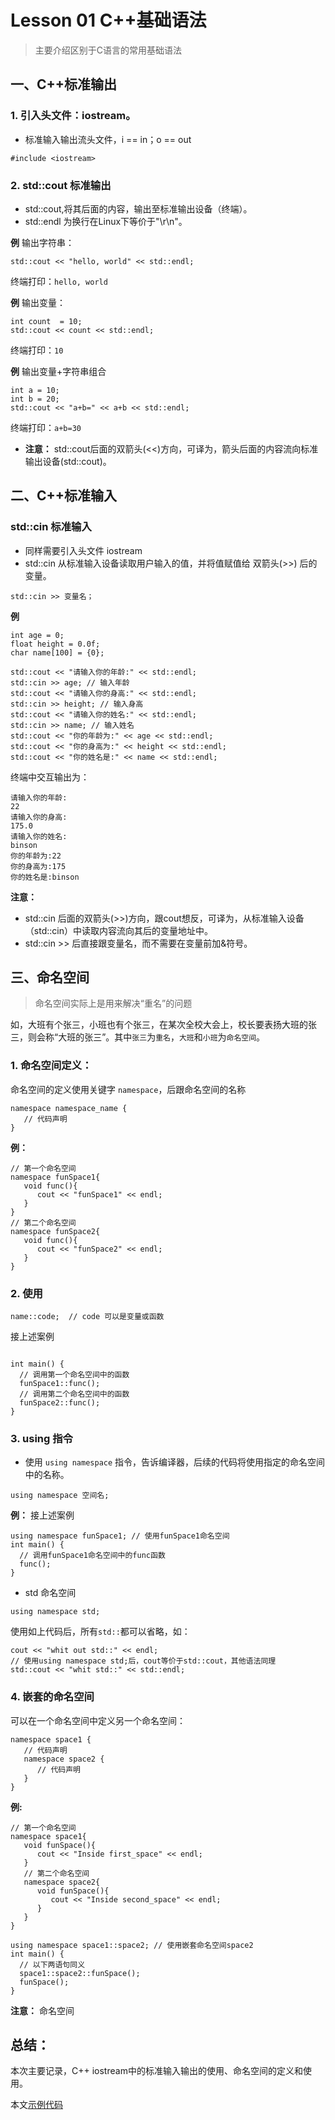 # Lesson 01 C++基础语法
> 主要介绍区别于C语言的常用基础语法

## 一、C++标准输出
### 1. 引入头文件：iostream。
- 标准输入输出流头文件，i == in；o == out

```
#include <iostream> 
```
### 2. std::cout  标准输出

- std::cout,将其后面的内容，输出至标准输出设备（终端）。
- std::endl 为换行在Linux下等价于"\r\n"。

**例** 输出字符串：

```
std::cout << "hello, world" << std::endl; 
```
终端打印：`hello, world`

**例** 输出变量：

```
int count  = 10;
std::cout << count << std::endl;
```
终端打印：`10`

**例** 输出变量+字符串组合

```
int a = 10;
int b = 20;
std::cout << "a+b=" << a+b << std::endl;
```
终端打印：`a+b=30`

- **注意：** std::cout后面的双箭头(<<)方向，可译为，箭头后面的内容流向标准输出设备(std::cout)。


## 二、C++标准输入
### std::cin 标准输入

- 同样需要引入头文件 iostream
- std::cin 从标准输入设备读取用户输入的值，并将值赋值给 双箭头(>>) 后的变量。

```
std::cin >> 变量名；
```

**例** 

```
int age = 0;
float height = 0.0f;
char name[100] = {0};

std::cout << "请输入你的年龄:" << std::endl;
std::cin >> age; // 输入年龄
std::cout << "请输入你的身高:" << std::endl;
std::cin >> height; // 输入身高
std::cout << "请输入你的姓名:" << std::endl;
std::cin >> name; // 输入姓名
std::cout << "你的年龄为:" << age << std::endl;
std::cout << "你的身高为:" << height << std::endl;
std::cout << "你的姓名是:" << name << std::endl;
```
终端中交互输出为：

```
请输入你的年龄:
22
请输入你的身高:
175.0
请输入你的姓名:
binson
你的年龄为:22
你的身高为:175
你的姓名是:binson
```

**注意：** 

- std::cin 后面的双箭头(>>)方向，跟cout想反，可译为，从标准输入设备（std::cin）中读取内容流向其后的变量地址中。
- std::cin >> 后直接跟变量名，而不需要在变量前加&符号。


## 三、命名空间

> 命名空间实际上是用来解决“重名”的问题

如，大班有个张三，小班也有个张三，在某次全校大会上，校长要表扬大班的张三，则会称“大班的张三”。其中`张三`为`重名`，`大班`和`小班`为`命名空间`。

### 1. 命名空间定义：
命名空间的定义使用关键字 `namespace`，后跟命名空间的名称

```
namespace namespace_name {
   // 代码声明
}
```

**例：** 

```
// 第一个命名空间
namespace funSpace1{
   void func(){
      cout << "funSpace1" << endl;
   }
}
// 第二个命名空间
namespace funSpace2{
   void func(){
      cout << "funSpace2" << endl;
   }
}

```
### 2. 使用
```
name::code;  // code 可以是变量或函数
```
接上述案例

```

int main() {
  // 调用第一个命名空间中的函数
  funSpace1::func();
  // 调用第二个命名空间中的函数
  funSpace2::func(); 
}
```

### 3. using 指令
- 使用 `using namespace` 指令，告诉编译器，后续的代码将使用指定的命名空间中的名称。

```
using namespace 空间名;
```

**例：** 接上述案例

```
using namespace funSpace1; // 使用funSpace1命名空间
int main() {
  // 调用funSpace1命名空间中的func函数
  func();
}
```

- std 命名空间

```
using namespace std;
```
使用如上代码后，所有`std::`都可以省略，如：

```
cout << "whit out std::" << endl;
// 使用using namespace std;后，cout等价于std::cout，其他语法同理
std::cout << "whit std::" << std::endl;
```

### 4. 嵌套的命名空间
可以在一个命名空间中定义另一个命名空间：
```
namespace space1 {
   // 代码声明
   namespace space2 {
      // 代码声明
   }
}
```

**例:**

```
// 第一个命名空间
namespace space1{
   void funSpace(){
      cout << "Inside first_space" << endl;
   }
   // 第二个命名空间
   namespace space2{
      void funSpace(){
         cout << "Inside second_space" << endl;
      }
   }
}

using namespace space1::space2; // 使用嵌套命名空间space2
int main() {
  // 以下两语句同义
  space1::space2::funSpace();
  funSpace();
}
```

**注意：** 命名空间

## 总结：
本次主要记录，C++ iostream中的标准输入输出的使用、命名空间的定义和使用。

本文[示例代码](./code_01.cpp)
